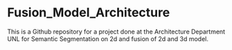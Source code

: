 # Fusion_Model_Architecture
This is a Github repository for a project done at the Architecture Department UNL for Semantic Segmentation on 2d and fusion of 2d and 3d model.
